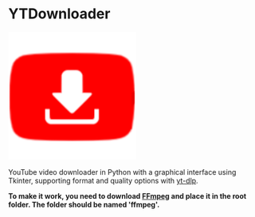 # YTDownloader
<img src="https://raw.githubusercontent.com/Mateoxyz/YTDownloader/refs/heads/main/Assets/Images/YTDownload.png" alt="YTDownloader" />

YouTube video downloader in Python with a graphical interface using Tkinter, supporting format and quality options with <a href="https://github.com/yt-dlp/yt-dlp">yt-dlp</a>.

**To make it work, you need to download <a href="https://www.gyan.dev/ffmpeg/builds/">FFmpeg</a> and place it in the root folder. The folder should be named 'ffmpeg'.**


